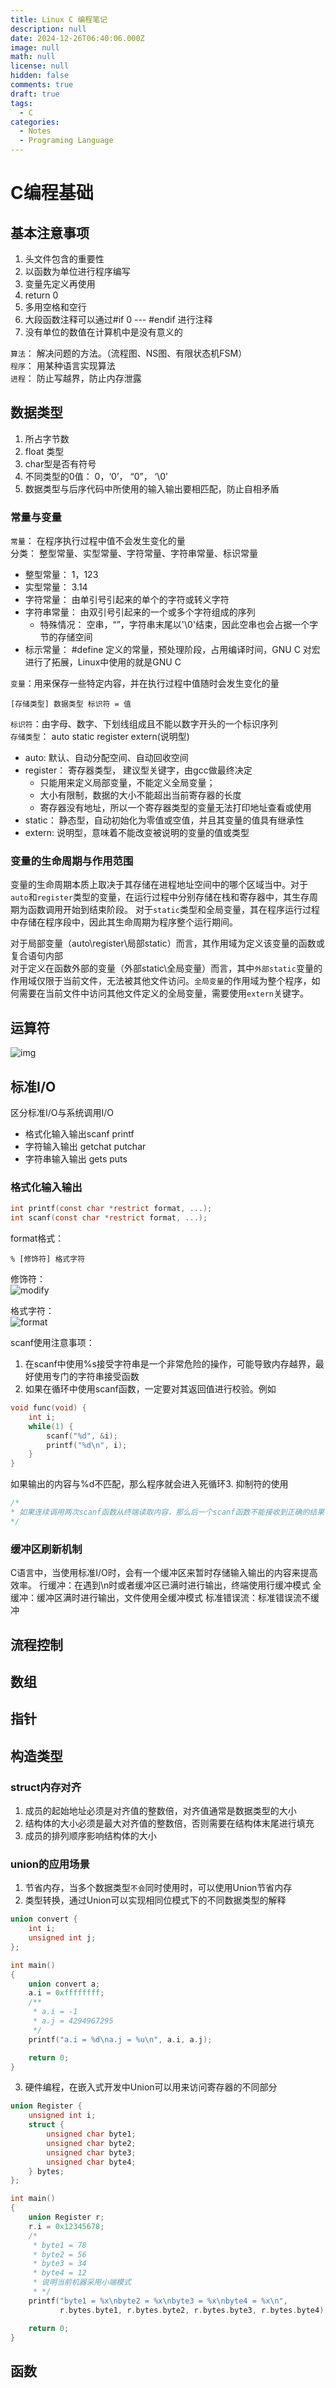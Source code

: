 ```yaml
---
title: Linux C 编程笔记
description: null
date: 2024-12-26T06:40:06.000Z
image: null
math: null
license: null
hidden: false
comments: true
draft: true
tags:
  - C
categories:
  - Notes
  - Programing Language
---
```


# C编程基础

## 基本注意事项

1. 头文件包含的重要性
2. 以函数为单位进行程序编写
3. 变量先定义再使用
4. return 0
5. 多用空格和空行
6. 大段函数注释可以通过#if 0 --- #endif 进行注释
7. 没有单位的数值在计算机中是没有意义的

`算法`： 解决问题的方法。（流程图、NS图、有限状态机FSM）  
`程序`： 用某种语言实现算法  
`进程`： 防止写越界，防止内存泄露

## 数据类型

1. 所占字节数
2. float 类型
3. char型是否有符号
4. 不同类型的0值： 0，‘0’， “0”， ‘\0’
5. 数据类型与后序代码中所使用的输入输出要相匹配，防止自相矛盾

### 常量与变量

`常量`： 在程序执行过程中值不会发生变化的量  
分类： 整型常量、实型常量、字符常量、字符串常量、标识常量

- 整型常量： 1，123
- 实型常量： 3.14
- 字符常量： 由单引号引起来的单个的字符或转义字符
- 字符串常量： 由双引号引起来的一个或多个字符组成的序列
  - 特殊情况： 空串，“”，字符串末尾以'\0'结束，因此空串也会占据一个字节的存储空间
- 标示常量： #define 定义的常量，预处理阶段，占用编译时间，GNU C 对宏进行了拓展，Linux中使用的就是GNU C

`变量`：用来保存一些特定内容，并在执行过程中值随时会发生变化的量

```
[存储类型] 数据类型 标识符 = 值
```

`标识符`：由字母、数字、下划线组成且不能以数字开头的一个标识序列  
`存储类型`： auto static register extern(说明型)

- auto: 默认、自动分配空间、自动回收空间
- register： 寄存器类型， 建议型关键字，由gcc做最终决定
  - 只能用来定义局部变量，不能定义全局变量；
  - 大小有限制，数据的大小不能超出当前寄存器的长度
  - 寄存器没有地址，所以一个寄存器类型的变量无法打印地址查看或使用
- static： 静态型，自动初始化为零值或空值，并且其变量的值具有继承性
- extern: 说明型，意味着不能改变被说明的变量的值或类型

### 变量的生命周期与作用范围

变量的生命周期本质上取决于其存储在进程地址空间中的哪个区域当中。对于`auto`和`register`类型的变量，在运行过程中分别存储在栈和寄存器中，其生存周期为函数调用开始到结束阶段。
对于`static`类型和全局变量，其在程序运行过程中存储在程序段中，因此其生命周期为程序整个运行期间。

对于局部变量（auto\register\局部static）而言，其作用域为定义该变量的函数或复合语句内部  
对于定义在函数外部的变量（外部static\全局变量）而言，其中`外部static`变量的作用域仅限于当前文件，无法被其他文件访问。`全局变量`的作用域为整个程序，如何需要在当前文件中访问其他文件定义的全局变量，需要使用`extern`关键字。

## 运算符

![img](https://imagebed-1300955178.cos.ap-beijing.myqcloud.com/20241230211112.png?imageSlim)

## 标准I/O

区分标准I/O与系统调用I/O

- 格式化输入输出scanf printf
- 字符输入输出 getchat putchar
- 字符串输入输出 gets puts

### 格式化输入输出

```c
int printf(const char *restrict format, ...);
int scanf(const char *restrict format, ...);
```

format格式：

```
% [修饰符] 格式字符
```

修饰符：  
![modify](https://imagebed-1300955178.cos.ap-beijing.myqcloud.com/20250101105411.png?imageSlim)

格式字符：  
![format](https://imagebed-1300955178.cos.ap-beijing.myqcloud.com/20250101084954.png?imageSlim)

scanf使用注意事项：

1. 在scanf中使用%s接受字符串是一个非常危险的操作，可能导致内存越界，最好使用专门的字符串接受函数
2. 如果在循环中使用scanf函数，一定要对其返回值进行校验。例如

```c
void func(void) {
    int i;
    while(1) {
        scanf("%d", &i);
        printf("%d\n", i);
    }
}
```

如果输出的内容与%d不匹配，那么程序就会进入死循环3. 抑制符的使用

```c
/*
* 如果连续调用两次scanf函数从终端读取内容，那么后一个scanf函数不能接收到正确的结果
*/
```

### 缓冲区刷新机制

C语言中，当使用标准I/O时，会有一个缓冲区来暂时存储输入输出的内容来提高效率。
行缓冲：在遇到\n时或者缓冲区已满时进行输出，终端使用行缓冲模式
全缓冲：缓冲区满时进行输出，文件使用全缓冲模式
标准错误流：标准错误流不缓冲

## 流程控制

## 数组

## 指针

## 构造类型

### struct内存对齐

1. 成员的起始地址必须是对齐值的整数倍，对齐值通常是数据类型的大小
2. 结构体的大小必须是最大对齐值的整数倍，否则需要在结构体末尾进行填充
3. 成员的排列顺序影响结构体的大小

### union的应用场景

1. 节省内存，当多个数据类型`不会`同时使用时，可以使用Union节省内存
2. 类型转换，通过Union可以实现相同位模式下的不同数据类型的解释

```c
union convert {
	int i;
	unsigned int j;
};

int main()
{
	union convert a;
	a.i = 0xffffffff;
	/**
     * a.i = -1
     * a.j = 4294967295
     */
	printf("a.i = %d\na.j = %u\n", a.i, a.j);

	return 0;
}
```

3. 硬件编程，在嵌入式开发中Union可以用来访问寄存器的不同部分

```c
union Register {
	unsigned int i;
	struct {
		unsigned char byte1;
		unsigned char byte2;
		unsigned char byte3;
		unsigned char byte4;
	} bytes;
};

int main()
{
	union Register r;
	r.i = 0x12345678;
	/*
     * byte1 = 78
     * byte2 = 56
     * byte3 = 34
     * byte4 = 12
     * 说明当前机器采用小端模式
     * */
	printf("byte1 = %x\nbyte2 = %x\nbyte3 = %x\nbyte4 = %x\n",
	       r.bytes.byte1, r.bytes.byte2, r.bytes.byte3, r.bytes.byte4);

	return 0;
}
```

## 函数

